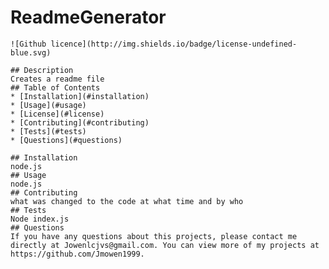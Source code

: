 # ReadmeGenerator
    ![Github licence](http://img.shields.io/badge/license-undefined-blue.svg)
    
    ## Description 
    Creates a readme file 
    ## Table of Contents
    * [Installation](#installation)
    * [Usage](#usage)
    * [License](#license)
    * [Contributing](#contributing)
    * [Tests](#tests)
    * [Questions](#questions)
    
    ## Installation 
    node.js
    ## Usage 
    node.js
    ## Contributing 
    what was changed to the code at what time and by who
    ## Tests
    Node index.js
    ## Questions
    If you have any questions about this projects, please contact me directly at Jowenlcjvs@gmail.com. You can view more of my projects at https://github.com/Jmowen1999.
  